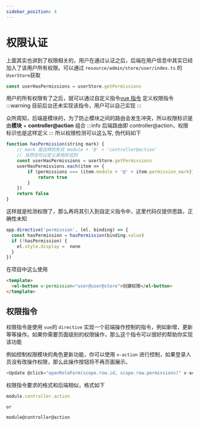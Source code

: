 ```yaml
---
sidebar_position: 4
---
```


# 权限认证
上面其实也讲到了权限相关的，用户在通过认证之后，后端在用户信息中其实已经加入了该用户所有权限。可以通过 `resource/admin/store/user/index.ts` 的 `UserStore`获取
```typescript
const userHasPermissions = userStore.getPermissions
```
用户的所有权限有了之后，就可以通过自定义指令[vue 指令](https://cn.vuejs.org/guide/reusability/custom-directives.html) 定义权限指令
:::warning
目前后台还未实现该指令，用户可以自己实现
:::

众所周知，后端是模块的，为了防止模块之间的路由会发生冲突，所以权限标识是由**模块** + **controller@action** 组合
:::info
后端路由即 controller@action，权限标识也是这样定义
:::
所以权限检测可以这么写, 伪代码如下
```typescript
function hasPermission(string mark) {
    // mark 是这样的形式 module + '@' + 'controller@action'
    // 当然也可以定义其他形式的
    const userHasPermissions = userStore.getPermissions
    userHasPermissions.each(item => {
        if (permissions === (item.module + '@' + item.permission_mark)) {
            return true
        }
    })
    return false
}
```
这样就是检测权限了，那么再将其引入到自定义指令中，这里代码仅提供思路，正确性未知
```typescript
app.directive('permission', (el, binding) => {
  const hasPermission = hasPermission(binding.value)
  if (!hasPermission) {
    el.style.display =  none
  }
})
```
在项目中这么使用
```html
<template>
  <el-button v-permission="user@user@store">创建权限</el-button>
</template>
```

## 权限指令
权限指令是使用 `vue`的 `directive` 实现一个前端操作控制的指令，例如新增，更新等等操作。如果你需要页面级别的权限操作，那么这个指令可以很好的帮助你实现该功能

例如控制权限模块的角色更新功能，你可以使用 `v-action` 进行控制，如果登录人员没有改操作权限，那么此操作按钮将不再页面展示。
```javascript
<Update @click="openRoleForm(scope.row.id, scope.row.permissions)" v-action="'permissions.role.update'"/>
```

权限指令要求的格式和后端相似，格式如下
```javascript
module.controller.action

or

module@controller@action
```

